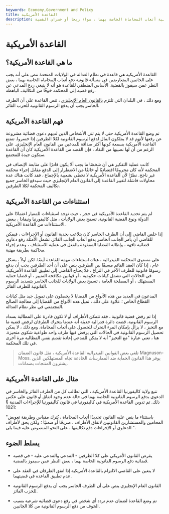 ```yaml
---
keywords: Economy,Government and Policy
title: القاعدة الأمريكية
description: القاعدة الأمريكية هي المعيار الذي يقضي بأن يدفع طرفان متعارضان في مسألة قانونية أتعاب المحاماة الخاصة بهما ، سواء ربحا أو خسران القضية.
---
```


# القاعدة الأمريكية
## ما هي القاعدة الأمريكية؟

القاعدة الأمريكية هي قاعدة في نظام العدالة في الولايات المتحدة تنص على أنه يجب على الجانبين المتعارضين في مسألة قانونية دفع أتعاب المحاماة الخاصة بهما ، بغض النظر عمن سيفوز بالقضية. الأساس المنطقي للقاعدة هو أنه لا ينبغي ردع المدعي عن رفع قضية إلى المحكمة خوفًا من التكاليف الباهظة.

ومع ذلك ، في البلدان التي تلتزم [بالقانون العام الإنجليزي](/common-law) ، تنص القاعدة على أن الطرف الخاسر يجب أن يدفع الرسوم القانونية للحزب الفائز.

## فهم القاعدة الأمريكية

تم وضع القاعدة الأمريكية حتى لا يتم ثني الأشخاص الذين لديهم دعوى قضائية مشروعة عن رفعها لأنهم قد لا يملكون المال لدفع الرسوم القانونية لكلا الطرفين إذا خسروا. تتمتع القاعدة الأمريكية بسمعة كونها أكثر صداقة للمدعين من القانون العام الإنجليزي. على الرغم من أن لها نصيبها من النقاد ، فإن القصد من القاعدة الأمريكية كان أن القاعدة ستكون جيدة للمجتمع.

كانت عملية التفكير هي أن شخصًا ما يجب ألا يكون قادرًا على متابعة الإنصاف في المحكمة لأنه كان محرومًا اقتصاديًا أو خائفًا من الاضطرار إلى الدفع مقابل إجراء محكمة غير ناجح. نظرًا لأن القاعدة الأمريكية لا تحظى بشعبية بالإجماع ، فقد كانت هناك عدة محاولات فاشلة لتغيير القاعدة إلى القانون العام الإنجليزي حيث سيدفع الخاسر جميع تكاليف المحكمة لكلا الطرفين.

## استثناءات من القاعدة الأمريكية

لم يتم تحديد القاعدة الأمريكية في حجر ، حيث توجد استثناءات للمعيار اعتمادًا على الدولة ونوع القضية القانونية. تسمح بعض الولايات ، مثل كاليفورنيا ونيفادا ، ببعض الاستثناءات من القاعدة الأمريكية.

إذا خلص القاضي إلى أن الطرف الخاسر كان يتلاعب بجدية القانون أو الإجراءات ، فيمكن للقاضي أن يأمر الجانب الخاسر بدفع أتعاب الجانب الفائز. تشمل الأمثلة رفع دعاوى قضائية تافهة ، وإطالة القضايا المفقودة بالفعل في عملية الاستئناف ، وعدم إجراء محاكمة بطريقة مهنية.

على مستوى المحكمة الفيدرالية ، هناك استثناءات مهمة للقاعدة أيضًا. لكن أولاً ، بشكل عام ، إذا كان العقد القائم مسبقًا بين الطرفين ينص على أن أحد الطرفين يجب أن يدفع رسومًا قانونية للطرف الآخر في النزاع ، فلا يحتاج القاضي إلى تطبيق القاعدة الأمريكية. في الحالات التي تشمل كيانات حكومية ، أو قوانين مكافحة التمييز ، أو قضايا حماية المستهلك ، أو المصلحة العامة ، تسمح بعض الولايات للجانب الخاسر بتسديد الرسوم القانونية للطرف الفائز.

المدعون في العديد من هذه الأنواع من القضايا لا يحصلون على تمويل جيد مثل كيانات القطاع الخاص ؛ علاوة على ذلك ، تميل هذه الأنواع من القضايا إلى معالجة الصالح المجتمعي في نظر نظام العدالة.

إذا تم رفض قضية قانونية ، فقد تتمكن الأطراف أو لا تكون قادرة على المطالبة بسداد الرسوم القانونية. قضت دائرة فدرالية حديثة أنه عندما يتحرك الطرفان لرفض قضية ما مع التحيز ، لا يزال بإمكان المرء التحرك للحصول على أتعاب المحاماة. ومع ذلك ، لا يمكن تحصيل الرسوم القانونية في الحالات التي يرفض فيها طرف واحد طواعية شكوى متحيزة. هنا ، تعني عبارة "مع التحيز" أنه لا يمكن للمدعي إعادة تقديم نفس المطالبة مرة أخرى في تلك المحكمة.

> تلغي بعض القوانين الفيدرالية القاعدة الأمريكية ، مثل قانون الضمان Magnuson-Moss. يوفر هذا القانون الحماية ضد الممارسات الخادعة تجاه المستهلكين الذين يشترون المنتجات بضمانات.

>

## مثال على القاعدة الأمريكية

تتبع ولاية كاليفورنيا القاعدة الأمريكية ، التي تطالب كل من الطرف الفائز والخاسر في الدعوى بدفع الرسوم القانونية الخاصة بهما في حالة عدم وجود اتفاق أو قانون على عكس ذلك. تم تدوين القاعدة الأمريكية في كاليفورنيا في قانون كاليفورنيا للإجراءات المدنية § 1021:

"باستثناء ما ينص عليه القانون تحديدًا أتعاب المحاماة ، يُترك مقياس وطريقة تعويض المحامين والمستشارين القانونيين لاتفاق الأطراف ، صريحًا أو ضمنيًا ؛ ولكن يحق لأطراف الدعاوى أو الإجراءات دفع تكاليفها ، على النحو المنصوص عليه فيما يلي ".

## يسلط الضوء

- يفرض القانون الأمريكي على كلا الطرفين - المدعي والمدعى عليه - في قضية قضائية دفع الرسوم القانونية الخاصة بهما ، بغض النظر عمن سيفوز بالقضية.

- لا يتعين على القاضي الالتزام بالقاعدة الأمريكية إذا اتفق الطرفان في العقد على عدم تطبيق القاعدة في قضيتهما.

- القانون العام الإنجليزي ينص على أن الطرف الخاسر يجب أن يدفع الرسوم القانونية للحزب الفائز.

- تم وضع القاعدة لضمان عدم تردد أي شخص في رفع دعوى قضائية شرعية بسبب الخوف من دفع الرسوم القانونية من كلا الجانبين.

